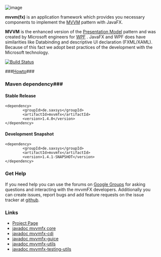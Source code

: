 ![image](http://www.buildpath.de/mvvm/mvvmfx.png)

__mvvm(fx)__ is an application framework which provides you necessary components to implement the [MVVM](../../wiki/MVVM "MVVM") pattern with JavaFX.

__MVVM__ is the enhanced version of the [Presentation Model](http://martinfowler.com/eaaDev/PresentationModel.html "Presentation Model") pattern and was created by Microsoft engineers for [WPF](http://msdn.microsoft.com/en-us/library/ms754130.aspx "WPF") . JavaFX and WPF does have similarities like Databinding and descriptive UI declaration (FXML/XAML). Because of this fact we adopt best practices of the development with the Microsoft technology.

[![Build Status](https://api.travis-ci.org/sialcasa/mvvmFX.svg?branch=develop)](https://travis-ci.org/sialcasa/mvvmFX)

###[Howto](../../wiki "Howto")###

### Maven dependency###

#### Stable Release
```
<dependency>
		<groupId>de.saxsys</groupId>
		<artifactId>mvvmfx</artifactId>
		<version>1.4.0</version>
</dependency>
```

#### Development Snapshot
```
<dependency>
		<groupId>de.saxsys</groupId>
		<artifactId>mvvmfx</artifactId>
		<version>1.4.1-SNAPSHOT</version>
</dependency>
```


### Get Help

If you need help you can use the forums on [Google Groups](https://groups.google.com/forum/#!forum/mvvmfx-dev) for asking questions and interacting with the mvvmFX developers. Additionally you can create issues, report bugs and add feature requests on the issue tracker at [github](https://github.com/sialcasa/mvvmFX/issues).

### Links

- [Project Page](http://sialcasa.github.io/mvvmFX/)
- [javadoc mvvmfx core](http://sialcasa.github.io/mvvmFX/javadoc/1.4.0/mvvmfx/)
- [javadoc mvvmfx-cdi](http://sialcasa.github.io/mvvmFX/javadoc/1.4.0/mvvmfx-cdi/)
- [javadoc mvvmfx-guice](http://sialcasa.github.io/mvvmFX/javadoc/1.4.0/mvvmfx-guice/)
- [javadoc mvvmfx-utils](http://sialcasa.github.io/mvvmFX/javadoc/1.4.0/mvvmfx-utils/)
- [javadoc mvvmfx-testing-utils](http://sialcasa.github.io/mvvmFX/javadoc/1.4.0/mvvmfx-testing-utils/)


